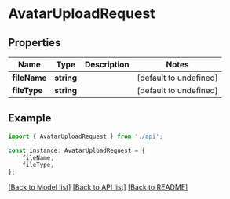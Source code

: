 # AvatarUploadRequest


## Properties

Name | Type | Description | Notes
------------ | ------------- | ------------- | -------------
**fileName** | **string** |  | [default to undefined]
**fileType** | **string** |  | [default to undefined]

## Example

```typescript
import { AvatarUploadRequest } from './api';

const instance: AvatarUploadRequest = {
    fileName,
    fileType,
};
```

[[Back to Model list]](../README.md#documentation-for-models) [[Back to API list]](../README.md#documentation-for-api-endpoints) [[Back to README]](../README.md)
